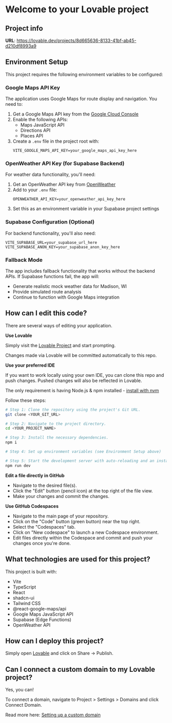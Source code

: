 # Welcome to your Lovable project

## Project info

**URL**: https://lovable.dev/projects/8d665636-8133-41bf-ab45-d210df8993a9

## Environment Setup

This project requires the following environment variables to be configured:

### Google Maps API Key
The application uses Google Maps for route display and navigation. You need to:

1. Get a Google Maps API key from the [Google Cloud Console](https://console.cloud.google.com/)
2. Enable the following APIs:
   - Maps JavaScript API
   - Directions API
   - Places API
3. Create a `.env` file in the project root with:
   ```
   VITE_GOOGLE_MAPS_API_KEY=your_google_maps_api_key_here
   ```

### OpenWeather API Key (for Supabase Backend)
For weather data functionality, you'll need:

1. Get an OpenWeather API key from [OpenWeather](https://openweathermap.org/api)
2. Add to your `.env` file:
   ```
   OPENWEATHER_API_KEY=your_openweather_api_key_here
   ```
3. Set this as an environment variable in your Supabase project settings

### Supabase Configuration (Optional)
For backend functionality, you'll also need:
```
VITE_SUPABASE_URL=your_supabase_url_here
VITE_SUPABASE_ANON_KEY=your_supabase_anon_key_here
```

### Fallback Mode
The app includes fallback functionality that works without the backend APIs. If Supabase functions fail, the app will:
- Generate realistic mock weather data for Madison, WI
- Provide simulated route analysis
- Continue to function with Google Maps integration

## How can I edit this code?

There are several ways of editing your application.

**Use Lovable**

Simply visit the [Lovable Project](https://lovable.dev/projects/8d665636-8133-41bf-ab45-d210df8993a9) and start prompting.

Changes made via Lovable will be committed automatically to this repo.

**Use your preferred IDE**

If you want to work locally using your own IDE, you can clone this repo and push changes. Pushed changes will also be reflected in Lovable.

The only requirement is having Node.js & npm installed - [install with nvm](https://github.com/nvm-sh/nvm#installing-and-updating)

Follow these steps:

```sh
# Step 1: Clone the repository using the project's Git URL.
git clone <YOUR_GIT_URL>

# Step 2: Navigate to the project directory.
cd <YOUR_PROJECT_NAME>

# Step 3: Install the necessary dependencies.
npm i

# Step 4: Set up environment variables (see Environment Setup above)

# Step 5: Start the development server with auto-reloading and an instant preview.
npm run dev
```

**Edit a file directly in GitHub**

- Navigate to the desired file(s).
- Click the "Edit" button (pencil icon) at the top right of the file view.
- Make your changes and commit the changes.

**Use GitHub Codespaces**

- Navigate to the main page of your repository.
- Click on the "Code" button (green button) near the top right.
- Select the "Codespaces" tab.
- Click on "New codespace" to launch a new Codespace environment.
- Edit files directly within the Codespace and commit and push your changes once you're done.

## What technologies are used for this project?

This project is built with:

- Vite
- TypeScript
- React
- shadcn-ui
- Tailwind CSS
- @react-google-maps/api
- Google Maps JavaScript API
- Supabase (Edge Functions)
- OpenWeather API

## How can I deploy this project?

Simply open [Lovable](https://lovable.dev/projects/8d665636-8133-41bf-ab45-d210df8993a9) and click on Share -> Publish.

## Can I connect a custom domain to my Lovable project?

Yes, you can!

To connect a domain, navigate to Project > Settings > Domains and click Connect Domain.

Read more here: [Setting up a custom domain](https://docs.lovable.dev/tips-tricks/custom-domain#step-by-step-guide)
